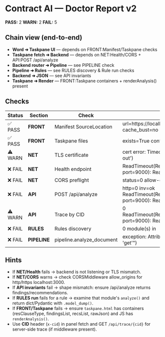 # Contract AI — Doctor Report v2

**PASS:** 2  **WARN:** 2  **FAIL:** 5

## Chain view (end‑to‑end)
- **Word ➜ Taskpane UI** — depends on FRONT:Manifest/Taskpane checks
- **Taskpane fetch ➜ Backend** — depends on NET:Health/CORS + API:POST /api/analyze
- **Backend router ➜ Pipeline** — see PIPELINE check
- **Pipeline ➜ Rules** — see RULES discovery & Rule run checks
- **Backend ➜ JSON** — see API invariants
- **Taskpane ➜ Render** — FRONT:Taskpane containers + renderAnalysis() present

## Checks
| Status | Section | Check | Details |
|---|---|---|---|
| ✅ PASS | **FRONT** | Manifest SourceLocation | url=https://localhost:3000/app/build-20250818-1927/taskpane.html cache_bust=no hosts=Document |
| ✅ PASS | **FRONT** | Taskpane files | exists=True containers-missing=[] render_fn=ok backend_hint=None |
| ⚠️ WARN | **NET** | TLS certificate | cert error: TimeoutError('_ssl.c:1011: The handshake operation timed out') |
| ❌ FAIL | **NET** | Health endpoint |  ReadTimeout(ReadTimeoutError("HTTPSConnectionPool(host='localhost', port=9000): Read timed out. (read timeout=8.0)")) (10162 ms) |
| ❌ FAIL | **NET** | CORS preflight | status=0 allow-origin=None (8148 ms) |
| ❌ FAIL | **API** | POST /api/analyze | http=0 inv=ok ReadTimeout(ReadTimeoutError("HTTPSConnectionPool(host='localhost', port=9000): Read timed out. (read timeout=12.0)")) (14110 ms) |
| ⚠️ WARN | **API** | Trace by CID | 0 ReadTimeout(ReadTimeoutError("HTTPSConnectionPool(host='localhost', port=9000): Read timed out. (read timeout=8.0)")) (10133 ms) |
| ❌ FAIL | **RULES** | Rules discovery | 0 module(s) in  |
| ❌ FAIL | **PIPELINE** | pipeline.analyze_document | exception: AttributeError("'DocumentAnalysis' object has no attribute 'get'") |

## Hints
- If **NET/Health** fails → backend is not listening or TLS mismatch.
- If **NET/CORS** warns → check CORSMiddleware allow_origins for http/https localhost:3000.
- If **API invariants** fail → shape mismatch: ensure /api/analyze returns findings/recommendations.
- If **RULES run** fails for a rule → examine that module's `analyze()` and return dict/Pydantic with `.model_dump()`.
- If **FRONT/Taskpane** fails → ensure `taskpane.html` has containers (resClauseType, findingsList, recsList, rawJson) and JS has `renderAnalysis()`.
- Use **CID** header (`x-cid`) in panel fetch and GET `/api/trace/{cid}` for server-side trace (if middleware present).